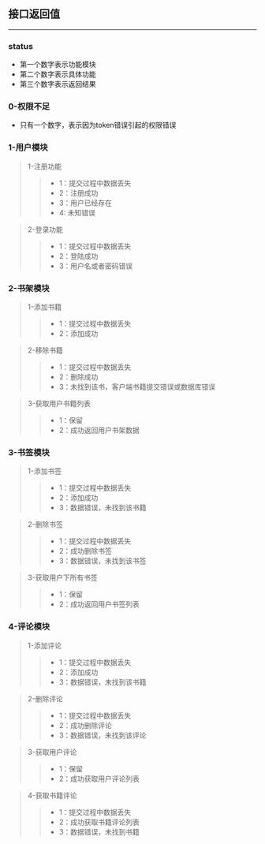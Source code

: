 ## 接口返回值

-----

### status
- 第一个数字表示功能模块
- 第二个数字表示具体功能
- 第三个数字表示返回结果

### 0-权限不足
- 只有一个数字，表示因为token错误引起的权限错误

### 1-用户模块
> 1-注册功能
>>- 1：提交过程中数据丢失
>>- 2：注册成功
>>- 3：用户已经存在
>>- 4: 未知错误

> 2-登录功能
>>- 1：提交过程中数据丢失
>>- 2：登陆成功
>>- 3：用户名或者密码错误

### 2-书架模块
> 1-添加书籍
>>- 1：提交过程中数据丢失
>>- 2：添加成功

> 2-移除书籍
>>- 1：提交过程中数据丢失
>>- 2：删除成功
>>- 3：未找到该书，客户端书籍提交错误或数据库错误

> 3-获取用户书籍列表
>>- 1：保留
>>- 2：成功返回用户书架数据

### 3-书签模块
> 1-添加书签
>>- 1：提交过程中数据丢失
>>- 2：添加成功
>>- 3：数据错误，未找到该书籍

> 2-删除书签
>>- 1：提交过程中数据丢失
>>- 2：成功删除书签
>>- 3：数据错误，未找到该书签

> 3-获取用户下所有书签
>>- 1：保留
>>- 2：成功返回用户书签列表

### 4-评论模块
> 1-添加评论
>>- 1：提交过程中数据丢失
>>- 2：添加成功
>>- 3：数据错误，未找到该书籍

> 2-删除评论
>>- 1：提交过程中数据丢失
>>- 2：成功删除评论
>>- 3：数据错误，未找到该评论

> 3-获取用户评论
>>- 1：保留
>>- 2：成功获取用户评论列表

> 4-获取书籍评论
>>- 1：提交过程中数据丢失
>>- 2：成功获取书籍评论列表
>>- 3：数据错误，未找到书籍